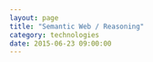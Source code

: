 ```yaml
---
layout: page
title: "Semantic Web / Reasoning"
category: technologies
date: 2015-06-23 09:00:00
---
```



